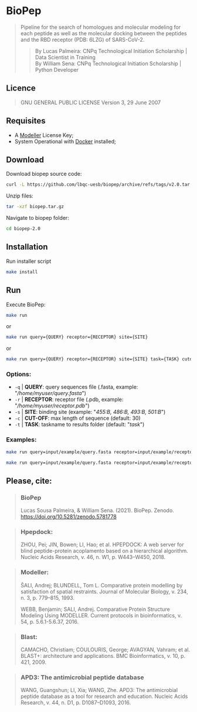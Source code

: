 # BioPep

> Pipeline for the search of homologues and molecular modeling for each peptide as well as the molecular docking between the peptides and the RBD receptor (PDB: 6LZG) of SARS-CoV-2.
>> By Lucas Palmeira: CNPq Technological Initiation Scholarship | Data Scientist in Training <br>
>> By William Sena: CNPq Technological Initiation Scholarship | Python Developer

## Licence
> GNU GENERAL PUBLIC LICENSE Version 3, 29 June 2007

## Requisites

- A [Modeller](https://salilab.org/modeller/) License Key;
- System Operational with [Docker](https://www.docker.com) installed;

## Download

Download biopep source code:
```bash
curl -L https://github.com/lbqc-uesb/biopep/archive/refs/tags/v2.0.tar.gz -o biopep.tar.gz
```

Unzip files:
```bash
tar -xzf biopep.tar.gz
```

Navigate to biopep folder:
```bash
cd biopep-2.0
```

## Installation

Run installer script
```bash
make install
```

## Run

Execute BioPep:
```bash
make run
```
or
```bash
make run query={QUERY} receptor={RECEPTOR} site={SITE}
```
or
```bash
make run query={QUERY} receptor={RECEPTOR} site={SITE} task={TASK} cutoff={CUT OFF}
```

### Options:
- `-q` | **QUERY**: query sequences file (.fasta, example: "*/home/myuser/query.fasta*")
- `-r` | **RECEPTOR**: receptor file (.pdb, example: "*/home/myuser/receptor.pdb*")
- `-s` | **SITE**: binding site (example: "*455:B, 486:B, 493:B, 501:B*")
- `-c` | **CUT-OFF**: max length of sequence (default: 30)
- `-t` | **TASK**: taskname to results folder (default: "*task*")

### Examples:
```bash
make run query=input/example/query.fasta receptor=input/example/receptor_6lzg.pdb site="455:B, 486:B, 493:B, 501:B, 505:B"
```
```bash
make run query=input/example/query.fasta receptor=input/example/receptor_6lzg.pdb site="455:B, 486:B, 493:B, 501:B, 505:B" cutoff=35 task=mydocking
```

## Please, cite:
> ### BioPep
> Lucas Sousa Palmeira, & William Sena. (2021). BioPep. Zenodo. https://doi.org/10.5281/zenodo.5781778

> ### Hpepdock:
> ZHOU, Pei; JIN, Bowen; LI, Hao; et al. HPEPDOCK: A web server for blind peptide-protein acoplamento based on a hierarchical algorithm. Nucleic Acids Research, v. 46, n. W1, p. W443–W450, 2018.

> ### Modeller:
> ŠALI, Andrej; BLUNDELL, Tom L. Comparative protein modelling by satisfaction of spatial restraints. Journal of Molecular Biology, v. 234, n. 3, p. 779–815, 1993.
> 
> WEBB, Benjamin; SALI, Andrej. Comparative Protein Structure Modeling Using MODELLER. Current protocols in bioinformatics, v. 54, p. 5.6.1-5.6.37, 2016.

> ### Blast:
> CAMACHO, Christiam; COULOURIS, George; AVAGYAN, Vahram; et al. BLAST+: architecture and applications. BMC Bioinformatics, v. 10, p. 421, 2009.

> ### APD3: The antimicrobial peptide database
> WANG, Guangshun; LI, Xia; WANG, Zhe. APD3: The antimicrobial peptide database as a tool for research and education. Nucleic Acids Research, v. 44, n. D1, p. D1087–D1093, 2016.
